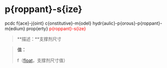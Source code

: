 # p{roppant}-s{ize}
pcdc f{ace}-j{oint} c{onstitutive}-m{odel} hydr{aulic}-p{orous}-p{roppant}-m{edium} prop{erty} <span style='color: red;'>p{roppant}-s{ize}</span>
> **描述：**支撑剂尺寸

> 
> **值：**
> 
> f（[float](数据类型/float/)，支撑剂尺寸值）

